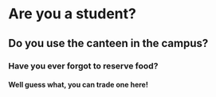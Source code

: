 # Are you a student?
## Do you use the canteen in the campus?
### Have you ever forgot to reserve food?
#### Well guess what, you can trade one here!